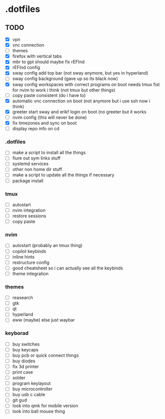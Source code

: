 # .dotfiles

## TODO
- [x] vpn
- [x] vnc connection
- [ ] themes
- [x] firefox with vertical tabs
- [x] mbr to gpt should maybe fix rEFInd
- [x] rEFInd config
- [x] sway config add top bar (not sway anymore, but yes in hyperland)
- [ ] sway config background (gave up so its black now)
- [x] sway config workspaces with correct programs on boot needs tmux fist for nvim to work i think (not tmux but other things)
- [ ] copy paste consistent (do i have to)
- [x] automatic vnc connection on boot (not anymore but i use ssh now i think)
- [x] greeter start sway and erikf login on boot (no greeter but it works
- [ ] nvim config (this will never be done)
- [x] fix timezones and sync on boot
- [ ] display repo info on cd

### .dotfiles
- [ ] make a script to install all the things
- [ ] fiure out sym links stuff
- [ ] systemd services
- [ ] other non home dir stuff
- [ ] make a script to update all the things if necessary
- [ ] package install

### tmux
- [ ] autostart
- [ ] nvim integration
- [ ] restore sessions
- [ ] copy paste

### nvim
- [ ] autostart (probably an tmux thing)
- [ ] copilot keybinds
- [ ] inline hints
- [ ] restructure config
- [ ] good cheatsheet so i can actually see all the keybinds
- [ ] theme integration

### themes
- [ ] reasearch
- [ ] gtk
- [ ] qt
- [ ] hyperland
- [ ] eww (maybe) else just waybar

### keyborad
- [ ] buy switches
- [ ] buy keycaps
- [ ] buy pcb or quick connect things
- [ ] buy diodes
- [ ] fix 3d printer
- [ ] print case
- [ ] solder
- [ ] program keylayout
- [ ] buy microcontroller
- [ ] buy usb c cable
- [ ] git gud
- [ ] look into qmk for mobile version
- [ ] look into ball mouse thing
